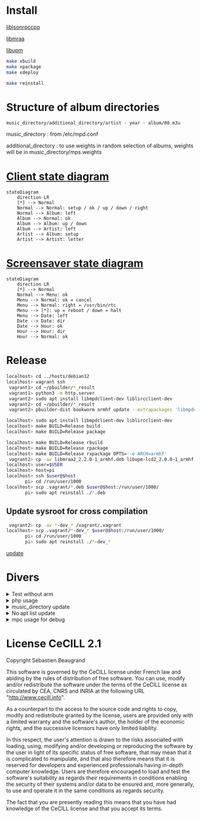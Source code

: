 # Install
[libjsonrpccpp](../libjsonrpccpp/README.md)

[libmraa](../libmraa/README.md)

[libupm](../libupm/README.md)
```sh
make xbuild
make xpackage
make xdeploy
```
```sh
make reinstall
```

# Structure of album directories
```
music_directory/additional_directory/artist - year - album/00.m3u
```
music_directory :
from /etc/mpd.conf

additional_directory :
to use weights in random selection of albums,
weights will be in music_directory/mps.weights

# [Client state diagram](README-0.md)
```mermaid
stateDiagram
    direction LR
    [*] --> Normal
    Normal --> Normal: setup / ok / up / down / right
    Normal --> Album: left
    Album --> Normal: ok
    Album --> Album: up / down
    Album --> Artist: left
    Artist --> Album: setup
    Artist --> Artist: letter
```

# [Screensaver state diagram](README-0.md)
```mermaid
stateDiagram
    direction LR
    [*] --> Normal
    Normal --> Menu: ok
    Menu --> Normal: ok = cancel
    Menu --> Normal: right = /usr/bin/rtc
	Menu --> [*]: up = reboot / down = halt
    Menu --> Date: left
    Date --> Date: dir
    Date --> Hour: ok
    Hour --> Hour: dir
    Hour --> Normal: ok
```

# Release
```sh
localhost> cd ../hosts/debian12
localhost> vagrant ssh
 vagrant1> cd ~/pbuilder/*_result
 vagrant1> python3 -m http.server
 vagrant2> sudo apt install libmpdclient-dev liblircclient-dev
 vagrant2> cd ~/pbuilder/*_result
 vagrant2> pbuilder-dist bookworm armhf update --extrapackages 'libmpdclient-dev liblircclient-dev' --allow-untrusted --othermirror 'deb [allow-insecure=yes] http://localhost:8000/ ./'

localhost> sudo apt install libmpdclient-dev liblircclient-dev
localhost> make BUILD=Release build
localhost> make BUILD=Release package

localhost> make BUILD=Release rbuild
localhost> make BUILD=Release rpackage
localhost> make BUILD=Release rxpackage OPTS='-e ARCH=armhf'
 vagrant2> cp -av libmraa2_2.2.0-1_armhf.deb libupm-lcd2_2.0.0-1_armhf.deb libjsonrpccpp-client0_1.4.1-1_armhf.deb libjsonrpccpp-common0_1.4.1-1_armhf.deb libjsonrpccpp-server0_1.4.1-1_armhf.deb mps_1.0.0_armhf.deb /vagrant/.vagrant
localhost> user=$USER
localhost> host=pi
localhost> ssh $user@$host
       pi> cd /run/user/1000
localhost> scp .vagrant/*.deb $user@$host:/run/user/1000/
       pi> sudo apt reinstall ./*.deb
```

## Update sysroot for cross compilation
```sh
 vagrant2> cp -av *-dev_* /vagrant/.vagrant
localhost> scp .vagrant/*-dev_* $user@$host:/run/user/1000/
       pi> cd /run/user/1000
       pi> sudo apt reinstall ./*-dev_*
```
[update](../libjsonrpccpp/README.md#sysroot-installation)

# Divers

<details>
  <summary>Test without arm</summary>

  ```sh
  terminal1> make build
  terminal1> make server
  terminal2> make client  # KEY_SETUP, KEY_OK, ...
  terminal3> make dir path=
  terminal3> ./client.py
  terminal3> ./client.py [method]  # rand, ok, ...
  terminal3> ./client.py quit
  ```
</details>

<details>
  <summary>php usage</summary>

  ```sh
  terminal1> make tunnel
  terminal2> make php
  ```
</details>

<details>
  <summary>music_directory update</summary>

  ```sh
  mpc update
  rm mps.list
  sudo systemctl restart mpserver
  ```
</details>

<details>
  <summary>No apt list update</summary>

  ```sh
  sudo mv /etc/apt/apt.conf.d/02-armbian-postupdate ~/
  ```
</details>

<details>
  <summary>mpc usage for debug</summary>

  ```sh
  mpc --host=/run/mpd.sock clear
  mpc --host=/run/mpd.sock load 'music_directory/.../00.m3u'
  mpc --host=/run/mpd.sock play
  ```
</details>

# License CeCILL 2.1

Copyright Sébastien Beaugrand

This software is governed by the CeCILL license under French law and
abiding by the rules of distribution of free software. You can use,
modify and/or redistribute the software under the terms of the CeCILL
license as circulated by CEA, CNRS and INRIA at the following URL
"http://www.cecill.info".

As a counterpart to the access to the source code and rights to copy,
modify and redistribute granted by the license, users are provided only
with a limited warranty and the software's author, the holder of the
economic rights, and the successive licensors have only limited
liability.

In this respect, the user's attention is drawn to the risks associated
with loading, using, modifying and/or developing or reproducing the
software by the user in light of its specific status of free software,
that may mean that it is complicated to manipulate, and that also
therefore means that it is reserved for developers and experienced
professionals having in-depth computer knowledge. Users are therefore
encouraged to load and test the software's suitability as regards their
requirements in conditions enabling the security of their systems and/or
data to be ensured and, more generally, to use and operate it in the
same conditions as regards security.

The fact that you are presently reading this means that you have had
knowledge of the CeCILL license and that you accept its terms.
